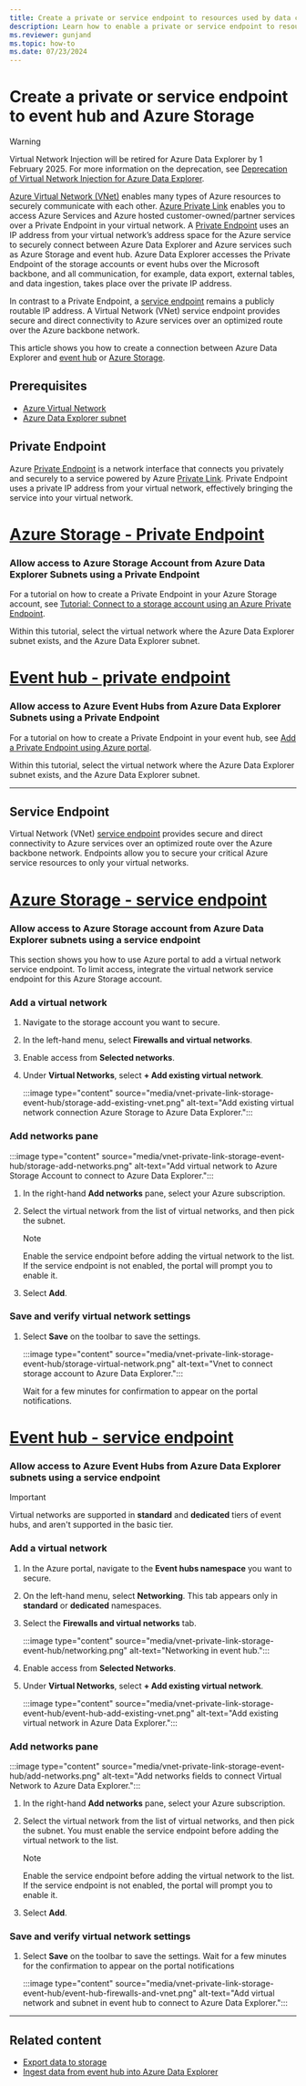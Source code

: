 ```yaml
---
title: Create a private or service endpoint to resources used by data connections, such as event hub and Azure Storage
description: Learn how to enable a private or service endpoint to resources used by data connections, such as event hub and Storage
ms.reviewer: gunjand
ms.topic: how-to
ms.date: 07/23/2024
---
```

# Create a private or service endpoint to event hub and Azure Storage

> [!WARNING]
> Virtual Network Injection will be retired for Azure Data Explorer by 1 February 2025. For more information on the deprecation, see [Deprecation of Virtual Network Injection for Azure Data Explorer](https://aka.ms/adx.security.vnet.deprecation).

[Azure Virtual Network (VNet)](/azure/virtual-network/virtual-networks-overview) enables many types of Azure resources to securely communicate with each other. [Azure Private Link](/azure/private-link/) enables you to access Azure Services and Azure hosted customer-owned/partner services over a Private Endpoint in your virtual network. A [Private Endpoint](/azure/private-link/private-endpoint-overview) uses an IP address from your virtual network’s address space for the Azure service to securely connect between Azure Data Explorer and Azure services such as Azure Storage and event hub. Azure Data Explorer accesses the Private Endpoint of the storage accounts or event hubs over the Microsoft backbone, and all communication, for example, data export, external tables, and data ingestion, takes place over the private IP address. 

In contrast to a Private Endpoint, a [service endpoint](/azure/virtual-network/virtual-network-service-endpoints-overview) remains a publicly routable IP address. A Virtual Network (VNet) service endpoint provides secure and direct connectivity to Azure services over an optimized route over the Azure backbone network. 

This article shows you how to create a connection between Azure Data Explorer and [event hub](ingest-data-event-hub-overview.md) or [Azure Storage](/azure/storage/).

## Prerequisites

* [Azure Virtual Network](/azure/virtual-network/virtual-networks-overview)
* [Azure Data Explorer subnet](vnet-deployment.md)

## Private Endpoint

Azure [Private Endpoint](/azure/private-link/private-endpoint-overview) is a network interface that connects you privately and securely to a service powered by Azure [Private Link](/azure/private-link/). Private Endpoint uses a private IP address from your virtual network, effectively bringing the service into your virtual network. 
 
# [Azure Storage - Private Endpoint](#tab/storage-account)

### Allow access to Azure Storage Account from Azure Data Explorer Subnets using a Private Endpoint

For a tutorial on how to create a Private Endpoint in your Azure Storage account, see [Tutorial: Connect to a storage account using an Azure Private Endpoint](/azure/private-link/tutorial-private-endpoint-storage-portal).

Within this tutorial, select the virtual network where the Azure Data Explorer subnet exists, and the Azure Data Explorer subnet.

# [Event hub - private endpoint](#tab/event-hub)

### Allow access to Azure Event Hubs from Azure Data Explorer Subnets using a Private Endpoint

For a tutorial on how to create a Private Endpoint in your event hub, see [Add a Private Endpoint using Azure portal](/azure/event-hubs/private-link-service#add-a-private-endpoint-using-azure-portal).

Within this tutorial, select the virtual network where the Azure Data Explorer subnet exists, and the Azure Data Explorer subnet.

---

## Service Endpoint

Virtual Network (VNet) [service endpoint](/azure/virtual-network/virtual-network-service-endpoints-overview) provides secure and direct connectivity to Azure services over an optimized route over the Azure backbone network. Endpoints allow you to secure your critical Azure service resources to only your virtual networks. 

# [Azure Storage - service endpoint](#tab/storage-account)

### Allow access to Azure Storage account from Azure Data Explorer subnets using a service endpoint

This section shows you how to use Azure portal to add a virtual network service endpoint. To limit access, integrate the virtual network service endpoint for this Azure Storage account.

### Add a virtual network 

1. Navigate to the storage account you want to secure.
1. In the left-hand menu, select **Firewalls and virtual networks**.
1. Enable access from **Selected networks**.
1. Under **Virtual Networks**, select **+ Add existing virtual network**. 

    :::image type="content" source="media/vnet-private-link-storage-event-hub/storage-add-existing-vnet.png" alt-text="Add existing virtual network connection Azure Storage to Azure Data Explorer.":::

### Add networks pane

:::image type="content" source="media/vnet-private-link-storage-event-hub/storage-add-networks.png" alt-text="Add virtual network to Azure Storage Account to connect to Azure Data Explorer.":::

1. In the right-hand **Add networks** pane, select your Azure subscription.

1. Select the virtual network from the list of virtual networks, and then pick the subnet. 

    > [!NOTE]
    > Enable the service endpoint before adding the virtual network to the list. If the service endpoint is not enabled, the portal will prompt you to enable it.
    
1. Select **Add**.

### Save and verify virtual network settings

1. Select **Save** on the toolbar to save the settings. 

    :::image type="content" source="media/vnet-private-link-storage-event-hub/storage-virtual-network.png" alt-text="Vnet to connect storage account to Azure Data Explorer.":::

    Wait for a few minutes for confirmation to appear on the portal notifications.

# [Event hub - service endpoint](#tab/event-hub)

### Allow access to Azure Event Hubs from Azure Data Explorer subnets using a service endpoint

> [!IMPORTANT]
> Virtual networks are supported in **standard** and **dedicated** tiers of event hubs, and aren't supported in the basic tier. 

### Add a virtual network

1. In the Azure portal, navigate to the **Event hubs namespace** you want to secure.
1. On the left-hand menu, select **Networking**. This tab appears only in **standard** or **dedicated** namespaces.
1. Select the **Firewalls and virtual networks** tab. 

    :::image type="content" source="media/vnet-private-link-storage-event-hub/networking.png" alt-text="Networking in event hub.":::

1. Enable access from **Selected Networks**.
1. Under **Virtual Networks**, select **+ Add existing virtual network**. 

    :::image type="content" source="media/vnet-private-link-storage-event-hub/event-hub-add-existing-vnet.png" alt-text="Add existing virtual network in Azure Data Explorer.":::

### Add networks pane

:::image type="content" source="media/vnet-private-link-storage-event-hub/add-networks.png" alt-text="Add networks fields to connect Virtual Network to Azure Data Explorer.":::  

1. In the right-hand **Add networks** pane, select your Azure subscription.

1. Select the virtual network from the list of virtual networks, and then pick the subnet. You must enable the service endpoint before adding the virtual network to the list. 
    > [!NOTE]
    > Enable the service endpoint before adding the virtual network to the list. If the service endpoint is not enabled, the portal will prompt you to enable it.
1. Select **Add**.

### Save and verify virtual network settings

1. Select **Save** on the toolbar to save the settings. Wait for a few minutes for the confirmation to appear on the portal notifications
    
    :::image type="content" source="media/vnet-private-link-storage-event-hub/event-hub-firewalls-and-vnet.png" alt-text="Add virtual network and subnet in event hub to connect to Azure Data Explorer."::: 

---

## Related content

* [Export data to storage](/kusto/management/data-export/export-data-to-storage?view=azure-data-explorer&preserve-view=true)
* [Ingest data from event hub into Azure Data Explorer](create-event-hubs-connection.md?tabs=portalADX)
